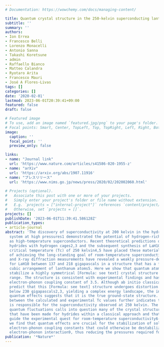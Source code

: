 ```yaml
---
# Documentation: https://wowchemy.com/docs/managing-content/

title: Quantum crystal structure in the 250-kelvin superconducting lanthanum hydride
subtitle: ''
summary: ''
authors:
- Ion Errea
- Francesco Belli
- Lorenzo Monacelli
- Antonio Sanna
- Takashi Koretsune
- admin
- Raffaello Bianco
- Matteo Calandra
- Ryotaro Arita
- Francesco Mauri
- José A Flores-Livas
tags: []
categories: []
date: '2020-02-01'
lastmod: 2023-06-01T20:39:41+09:00
featured: false
draft: false

# Featured image
# To use, add an image named `featured.jpg/png` to your page's folder.
# Focal points: Smart, Center, TopLeft, Top, TopRight, Left, Right, BottomLeft, Bottom, BottomRight.
image:
  caption: ''
  focal_point: ''
  preview_only: false

links:
- name: "Journal link"
  url: 'https://www.nature.com/articles/s41586-020-1955-z'
- name: "arXiv"
  url: 'https://arxiv.org/abs/1907.11916'
- name: "プレスリリース"
  url: 'https://www.nims.go.jp/news/press/2020/02/202002060.html'
  
# Projects (optional).
#   Associate this post with one or more of your projects.
#   Simply enter your project's folder or file name without extension.
#   E.g. `projects = ["internal-project"]` references `content/project/deep-learning/index.md`.
#   Otherwise, set `projects = []`.
projects: []
publishDate: '2023-06-01T11:39:41.586128Z'
publication_types:
- article-journal
abstract: 'The discovery of superconductivity at 200 kelvin in the hydrogen sulfide
  system at high pressures1 demonstrated the potential of hydrogen-rich materials
  as high-temperature superconductors. Recent theoretical predictions of rare-earth
  hydrides with hydrogen cages2,3 and the subsequent synthesis of LaH10 with a superconducting
  critical temperature (Tc) of 250 kelvin4,5 have placed these materials on the verge
  of achieving the long-standing goal of room-temperature superconductivity. Electrical
  and X-ray diffraction measurements have revealed a weakly pressure-dependent Tc
  for LaH10 between 137 and 218 gigapascals in a structure that has a face-centred
  cubic arrangement of lanthanum atoms5. Here we show that quantum atomic fluctuations
  stabilize a highly symmetrical [Formula: see text] crystal structure over this pressure
  range. The structure is consistent with experimental findings and has a very large
  electron-phonon coupling constant of 3.5. Although ab initio classical calculations
  predict that this [Formula: see text] structure undergoes distortion at pressures
  below 230 gigapascals2,3, yielding a complex energy landscape, the inclusion of
  quantum effects suggests that it is the true ground-state structure. The agreement
  between the calculated and experimental Tc values further indicates that this phase
  is responsible for the superconductivity observed at 250 kelvin. The relevance of
  quantum fluctuations calls into question many of the crystal structure predictions
  that have been made for hydrides within a classical approach and that currently
  guide the experimental quest for room-temperature superconductivity6-8. Furthermore,
  we find that quantum effects are crucial for the stabilization of solids with high
  electron-phonon coupling constants that could otherwise be destabilized by the large
  electron-phonon interaction9, thus reducing the pressures required for their synthesis.'
publication: '*Nature*'
---
```

